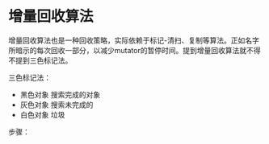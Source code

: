 # 增量回收算法

增量回收算法也是一种回收策略，实际依赖于标记-清扫、复制等算法。正如名字所暗示的每次回收一部分，以减少mutator的暂停时间。提到增量回收算法就不得不提到三色标记法。

三色标记法：

* 黑色对象 搜索完成的对象
* 灰色对象  搜索未完成的
* 白色对象  垃圾

步骤：

